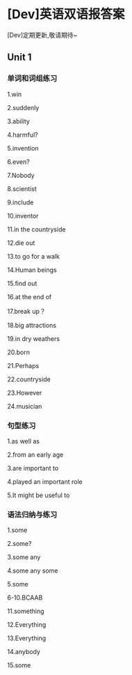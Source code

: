 # [Dev]英语双语报答案

[Dev]定期更新,敬请期待~

## Unit 1

### 单词和词组练习

1.win

2.suddenly

3.ability

4.harmful?

5.invention

6.even?

7.Nobody

8.scientist

9.include

10.inventor

11.in the countryside

12.die out

13.to go for a walk

14.Human beings

15.find out

16.at the end of

17.break up？

18.big attractions

19.in dry weathers

20.born

21.Perhaps

22.countryside

23.However

24.musician

### 句型练习

1.as well as

2.from an early age

3.are important to

4.played an important role

5.It might be useful to

### 语法归纳与练习

1.some

2.some?

3.some any

4.some any some

5.some

6-10.BCAAB

11.something

12.Everything

13.Everything

14.anybody

15.some
